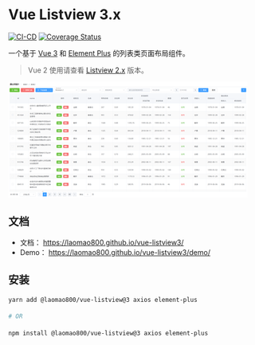 # Vue Listview 3.x

[![CI-CD](https://github.com/laomao800/vue-listview3/actions/workflows/ci.yml/badge.svg?branch=master)](https://github.com/laomao800/vue-listview3/actions/workflows/ci.yml)
[![Coverage Status](https://coveralls.io/repos/github/laomao800/vue-listview3/badge.svg?branch=master)](https://coveralls.io/github/laomao800/vue-listview3?branch=master)

一个基于 [Vue 3](https://cn.vuejs.org/) 和 [Element Plus](https://element-plus.org/) 的列表类页面布局组件。

> Vue 2 使用请查看 [Listview 2.x](https://github.com/laomao800/vue-listview) 版本。

![预览](./docs/preview.png)


## 文档

- 文档： https://laomao800.github.io/vue-listview3/
- Demo： https://laomao800.github.io/vue-listview3/demo/

## 安装

```bash
yarn add @laomao800/vue-listview@3 axios element-plus

# OR

npm install @laomao800/vue-listview@3 axios element-plus
```
